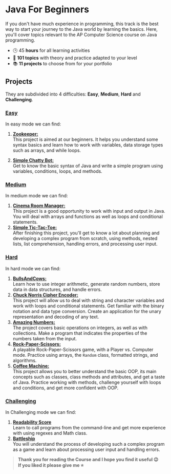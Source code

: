 # Java For Beginners
If you don't have much experience in programming, this track is the best way to start your journey to the Java world by learning the basics. Here, you'll cover topics relevant to the AP Computer Science course on Java programming.

 - 🕒 45 **hours** for all learning activities
 - 📕 **101 topics** with theory and practice adapted to your level
 - 📚 **11 projects** to choose from for your portfolio

## Projects
They are subdivided into 4 difficulties: **Easy**, **Medium**, **Hard** and **Challenging**.

### [Easy](./Easy)
In easy mode we can find:

 1. [**Zookeeper:**](./Easy/ZooKeeper)<br>
This project is aimed at our beginners. It helps you understand some syntax basics and learn how to work with variables, data storage types such as arrays, and while loops.

 2. [**Simple Chatty Bot:**](./Easy/SimpleChattyBot) <br>
Get to know the basic syntax of Java and write a simple program using variables, conditions, loops, and methods.

### [Medium](./Medium)
In medium mode we can find:

 1. [**Cinema Room Manager:**](./Medium/Cinema) <br>
 This project is a good opportunity to work with input and output in Java. You will deal with arrays and functions as well as loops and conditional statements.
 2. [**Simple Tic-Tac-Toe:**](./Medium/TicTacToe) <br>
After finishing this project, you'll get to know a lot about planning and developing a complex program from scratch, using methods, nested lists, list comprehension, handling errors, and processing user input.

### [Hard](./Hard)
In hard mode we can find:

 1. [**BullsAndCows:**](./Hard/BullsAndCows)<br> Learn how to use integer arithmetic, generate random numbers, store data in data structures, and handle errors. 
 2. [**Chuck Norris Cipher Encoder:**](./Hard/ChuckNorrisCipherEncoder)<br> This project will allow us to deal with string and character variables and work with loops and conditional statements. Get familiar with the binary notation and data type conversion. Create an application for the unary representation and decoding of any text.
 3. [**Amazing Numbers:**](./Hard/AmazingNumbers)<br> The project covers basic operations on integers, as well as with collections. Make a program that indicates the properties of the numbers taken from the input.
 4. [**Rock-Paper-Scissors:**](./Hard/Rock-Paper-Scissors)<br> A playable Rock-Paper-Scissors game, with a Player vs. Computer mode. Practice using arrays, the `Random` class, formatted strings, and algorithms. 
 5. [**Coffee Machine:**](./Hard/CoffeeMachine)<br> This project allows you to better understand the basic OOP, its main concepts such as classes, class methods and attributes, and get a taste of Java. Practice working with methods, challenge yourself with loops and conditions, and get more confident with OOP.

### [**Challenging**](./Challenging)<br>
In Challenging mode we can find:
 1. [**Readability Score**](./Challenging/ReadabilityScore)<br> Learn to call programs from the command-line and get more experience with using regexes and Math class.
 2. [**Battleship**](./Challenging/Battleship)<br> You will understand the process of developing such a complex program as a game and learn about processing user input and handling errors.

> **Thank you for reading the Course and I hope you find it useful 😉 <br>
> If you liked it please give me ⭐️**
